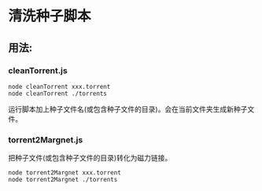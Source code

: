 # 清洗种子脚本

## 用法:

### cleanTorrent.js

```
node cleanTorrent xxx.torrent
node cleanTorrent ./torrents
```

运行脚本加上种子文件名(或包含种子文件的目录)。会在当前文件夹生成新种子文件。

### torrent2Margnet.js

把种子文件(或包含种子文件的目录)转化为磁力链接。

```
node torrent2Margnet xxx.torrent
node torrent2Margnet ./torrents
```
